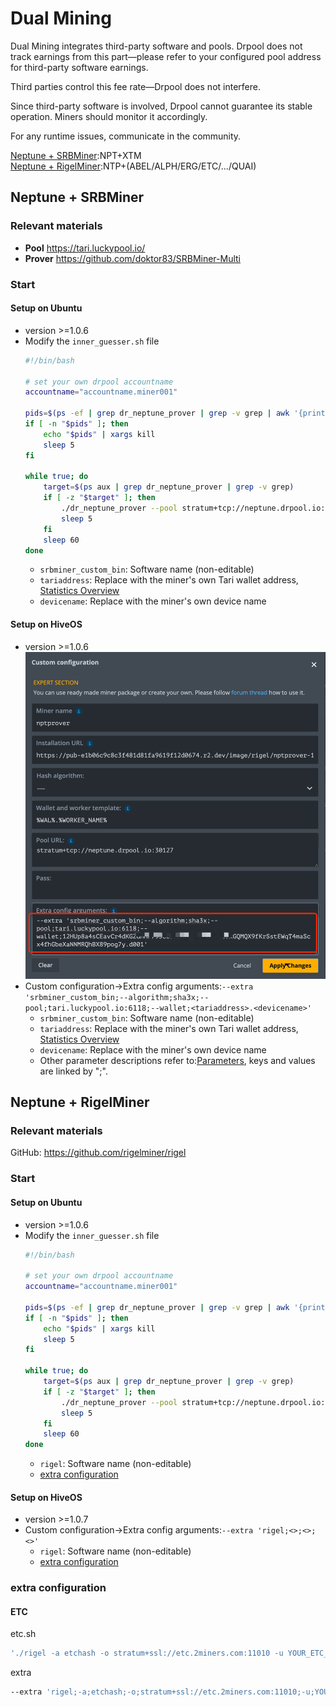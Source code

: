 # Dual Mining
Dual Mining integrates third-party software and pools. Drpool does not track earnings from this part—please refer to your configured pool address for third-party software earnings.

Third parties control this fee rate—Drpool does not interfere.​​

Since third-party software is involved, Drpool cannot guarantee its stable operation. Miners should monitor it accordingly.

For any runtime issues, communicate in the community.

[Neptune + SRBMiner](#neptune--srbminer):NPT+XTM   
[Neptune + RigelMiner](#neptune--rigelminer):NTP+(ABEL/ALPH/ERG/ETC/.../QUAI)

## Neptune + SRBMiner

### ​Relevant materials
- **Pool**   https://tari.luckypool.io/
- **Prover** https://github.com/doktor83/SRBMiner-Multi

### Start

#### Setup on Ubuntu
- version >=1.0.6
- Modify the `inner_guesser.sh` file
   ```sh
   #!/bin/bash

   # set your own drpool accountname
   accountname="accountname.miner001"
   
   pids=$(ps -ef | grep dr_neptune_prover | grep -v grep | awk '{print $2}')
   if [ -n "$pids" ]; then
       echo "$pids" | xargs kill
       sleep 5
   fi
   
   while true; do
       target=$(ps aux | grep dr_neptune_prover | grep -v grep)
       if [ -z "$target" ]; then
           ./dr_neptune_prover --pool stratum+tcp://neptune.drpool.io:30127 --worker $accountname --extra "srbminer_custom_bin;--algorithm;sha3x;--pool;tari.luckypool.io:6118;--wallet;<tariaddress>.<devicename>"
           sleep 5
       fi
       sleep 60
   done
   ```
   - `srbminer_custom_bin`: Software name (non-editable)​​
   - `tariaddress`: Replace with the miner's own Tari wallet address, [Statistics Overview](https://tari.luckypool.io/miner-stats#workers)  
   - `devicename`: Replace with the miner's own device name

#### Setup on HiveOS
- version >=1.0.6
    ![alt text](image.png)
- Custom configuration->Extra config arguments:`--extra 'srbminer_custom_bin;--algorithm;sha3x;--pool;tari.luckypool.io:6118;--wallet;<tariaddress>.<devicename>'`
   - `srbminer_custom_bin`: Software name (non-editable)​​
   - `tariaddress`: Replace with the miner's own Tari wallet address, [Statistics Overview](https://tari.luckypool.io/miner-stats#workers)  
   - `devicename`: Replace with the miner's own device name
   - Other parameter descriptions refer to:​[Parameters](https://github.com/doktor83/SRBMiner-Multi/blob/master/Parameters), keys and values are linked by ";".

## Neptune + RigelMiner

### ​Relevant materials
GitHub: https://github.com/rigelminer/rigel

### Start

#### Setup on Ubuntu
- version >=1.0.6
- Modify the `inner_guesser.sh` file
   ```sh
   #!/bin/bash

   # set your own drpool accountname
   accountname="accountname.miner001"
   
   pids=$(ps -ef | grep dr_neptune_prover | grep -v grep | awk '{print $2}')
   if [ -n "$pids" ]; then
       echo "$pids" | xargs kill
       sleep 5
   fi
   
   while true; do
       target=$(ps aux | grep dr_neptune_prover | grep -v grep)
       if [ -z "$target" ]; then
           ./dr_neptune_prover --pool stratum+tcp://neptune.drpool.io:30127 --worker $accountname --extra "rigel;<>;<>;<>"
           sleep 5
       fi
       sleep 60
   done
   ```
   - `rigel`: Software name (non-editable)​​
   - [extra configuration](#extra-configuration)

#### Setup on HiveOS
- version >=1.0.7
- Custom configuration->Extra config arguments:`--extra 'rigel;<>;<>;<>'`
   - `rigel`: Software name (non-editable)​​
   - [extra configuration](#extra-configuration)

### extra configuration​

#### ETC

etc.sh
```sh
'./rigel -a etchash -o stratum+ssl://etc.2miners.com:11010 -u YOUR_ETC_WALLET -w my_rig --log-file logs/miner.log'
```

extra
```sh
--extra 'rigel;-a;etchash;-o;stratum+ssl://etc.2miners.com:11010;-u;YOUR_ETC_WALLET;-w;my_rig'
```
